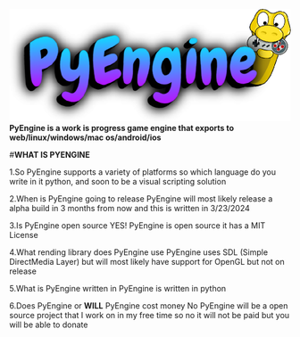![Alt text](pyengine.png)
**PyEngine is a work is progress game engine that exports to web/linux/windows/mac os/android/ios**

#**WHAT IS PYENGINE**

1.So PyEngine supports a variety of platforms so which language do you write in it python, and soon
 to be a visual scripting solution

 2.When is PyEngine going to release
  PyEngine will most likely release a alpha build in 3 months from now and this is written in 3/23/2024

  3.Is PyEngine open source
   YES! PyEngine is open source it has a MIT License

  4.What rending library does PyEngine use
   PyEngine uses SDL (Simple DirectMedia Layer) but will most likely have support for OpenGL but not on release

  5.What is PyEngine written in
   PyEngine is written in python

   6.Does PyEngine or **WILL** PyEngine cost money
    No PyEngine will be a open source project that I work on in my free time 
    so no it will not be paid but you will be able to donate
    
   
